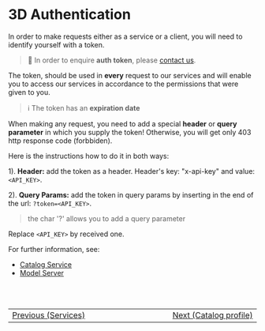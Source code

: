 # 3D Authentication

In order to make requests either as a service or a client, you will need to identify yourself with a token.

> :information_desk_person: In order to enquire **auth token**, please [contact us](/classified/contact_us.md).

The token, should be used in **every** request to our services and will enable you to access our services in accordance to the permissions that were given to you. <br/>

> :information_source: The token has an **expiration date**

When making any request, you need to add a special **header** or **query parameter** in which you supply the token! Otherwise, you will get only 403 http response code (forbbiden). 

Here is the instructions how to do it in both ways:


1). **Header:** add the token as a header. Header's key: "x-api-key" and value: `<API_KEY>`.

2). **Query Params:** add the token in query params by inserting in the end of the url: `?token=<API_KEY>`. 
> the char '?' allows you to add a query parameter

Replace `<API_KEY>` by received one.

For further information, see:

- [Catalog Service](/ogc-protocols/ogc-csw-auth.md)
- [Model Server](/getting-started/3d/authentication/model_server_auth)

<br/>
<br/>
<table style=" width: 100%; display: table !important;">
    <tbody>
        <tr>
            <td align="left">
                <a href="#/getting-started/3d/3d_services">Previous (Services)</a>
            </td>
            <td align="right">
                <a href="#/catalog-information/v1_0/3d_profile">Next (Catalog profile)</a>
            </td>
        </tr>
    </tbody>
</table>
